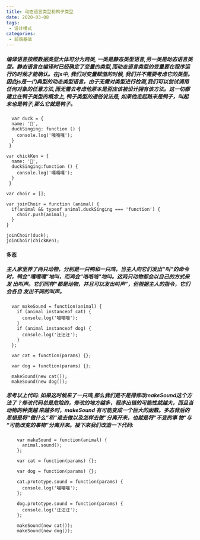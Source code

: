 ```yaml
---
title: 动态语言类型和鸭子类型
date: 2020-03-08
tags:
 - 设计模式
categories:
 - 前端基础
---
```


##### 编译语言按照数据类型大体可分为两类, 一类是静态类型语言,另一类是动态语言类型。静态语言在编译时已经确定了变量的类型,而动态语言类型的变量要在程序运行的时候才能确认。在js中, 我们对变量赋值的时候, 我们并不需要考虑它的类型。因此js是一门典型的动态类型语言。由于无需对类型进行检测,我们可以尝试调用任何对象的任意方法,而无需去考虑他原本是否应该被设计拥有该方法。这一切都建立在鸭子类型的概念上, 鸭子类型的通俗说法是, 如果他走起路来是鸭子，叫起来也是鸭子,那么它就是鸭子。

``` 
  var duck = {
  name: '🦆',
  duckSinging: function () {
    console.log('嘎嘎嘎');
  }
 }

var chickKen = {
  name: '🐔',
  duckSinging:function () {
    console.log('嘎嘎嘎');
  }
 }

var choir = [];

var joinChoir = function (animal) {
  if(animal && typeof animal.duckSinging === 'function') {
    choir.push(animal);
  }
}

joinChoir(duck);
joinChoir(chickKen);

```


####  多态
##### 主人家里养了两只动物，分别是一只鸭和一只鸡，当主人向它们发出“叫”的命令 时，鸭会“嘎嘎嘎”地叫，而鸡会“咯咯咯”地叫。这两只动物都会以自己的方式来发 出叫声。它们同样“都是动物，并且可以发出叫声”，但根据主人的指令，它们会各自 发出不同的叫声。

```
  var makeSound = function(animal) {
    if (animal instanceof cat) {
      console.log('喵喵喵');
    }
    if (animal instanceof dog) {
      console.log('汪汪汪');
    }
  };

  var cat = function(params) {};

  var dog = function(params) {};

  makeSound(new cat());
  makeSound(new dog());
```

##### 思考以上代码: 如果这时候来了一只鸡,那么我们是不是得修改makeSound这个方法了？修改代码总是危险的，修改的地方越多，程序出错的可能性就越大，而且当动物的种类越 来越多时，makeSound 有可能变成一个巨大的函数。多态背后的思想是将“做什么”和“谁去做以及怎样去做”分离开来，也就是将“不变的事 物”与 “可能改变的事物”分离开来。接下来我们改造一下代码:

```
    var makeSound = function(animal) {
      animal.sound();
    };

    var cat = function(params) {};

    var dog = function(params) {};

    cat.prototype.sound = function(params) {
      console.log('喵喵喵');
    };

    dog.prototype.sound = function(params) {
      console.log('汪汪汪');
    };

    makeSound(new cat());
    makeSound(new dog());
    
```